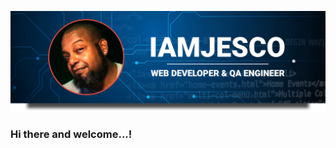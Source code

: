 
![](https://github.com/iamjesco/promo-media/blob/master/curcoder-logo.png?raw=true)

### Hi there and welcome...!

<!--
**iamjesco/iamjesco** is a ✨ _special_ ✨ repository because its `README.md` (this file) appears on your GitHub profile.

Here are some ideas to get you started:

- 🔭 I’m currently working on ...
- 🌱 I’m currently learning ...
- 👯 I’m looking to collaborate on ...
- 🤔 I’m looking for help with ...
- 💬 Ask me about ...
- 📫 How to reach me: ...
- 😄 Pronouns: ...
- ⚡ Fun fact: ...
-->
<!--
### Tools I use

![](https://img.shields.io/static/v1?label=ooga&message=booga&color=111111?style=for-the-badge&logo=visual-studio-code)  

![](https://img.shields.io/static/v1?label=&message=VS-Code&color=E84C3D&logo=visual-studio-code?labelColor=000000)  
-->


